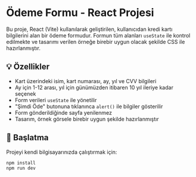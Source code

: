 # Ödeme Formu - React Projesi

Bu proje, React (Vite) kullanılarak geliştirilen, kullanıcıdan kredi kartı bilgilerini alan bir ödeme formudur. Formun tüm alanları `useState` ile kontrol edilmekte ve tasarımı verilen örneğe birebir uygun olacak şekilde CSS ile hazırlanmıştır.

## 💡 Özellikler

- Kart üzerindeki isim, kart numarası, ay, yıl ve CVV bilgileri
- Ay için 1-12 arası, yıl için günümüzden itibaren 10 yıl ileriye kadar seçenek
- Form verileri `useState` ile yönetilir
- "Şimdi Öde" butonuna tıklanınca `alert()` ile bilgiler gösterilir
- Form gönderildiğinde sayfa yenilenmez
- Tasarım, örnek görsele birebir uygun şekilde hazırlanmıştır

## 🚀 Başlatma

Projeyi kendi bilgisayarınızda çalıştırmak için:

```bash
npm install
npm run dev

